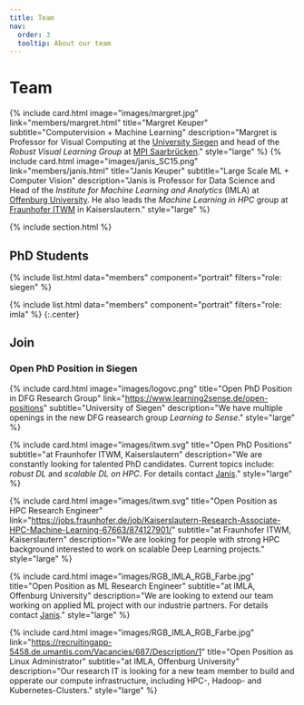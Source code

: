 ```yaml
---
title: Team
nav:
  order: 3
  tooltip: About our team
---
```


# <i class="fas fa-users"></i>Team

{%
  include card.html
  image="images/margret.jpg"
  link="members/margret.html"
  title="Margret Keuper"
  subtitle="Computervision + Machine Learning"
  description="Margret is Professor for Visual Computing at the [University Siegen](https://www.vc.informatik.uni-siegen.de/en/keuper-margret) and head of the *Robust Visual Learning Group* at [MPI Saarbrücken](https://www.mpi-inf.mpg.de/de/departments/computer-vision-and-machine-learning/people/margret-keuper)."
  style="large"
%}
{%
  include card.html
  image="images/janis_SC15.png"
  link="members/janis.html"
  title="Janis Keuper"
  subtitle="Large Scale ML + Computer Vision"
  description="Janis is Professor for Data Science and Head of the *Institute for Machine Learning and Analytics* (IMLA) at [Offenburg University](https://imla.hs-offenburg.de/). He also leads the *Machine Learning in HPC* group at [Fraunhofer ITWM](https://www.itwm.fraunhofer.de/en/departments/hpc/data-analysis-and-machine-learning.html) in Kaiserslautern."
  style="large"
%}


{% include section.html %}

## PhD Students
{%
  include list.html
  data="members"
  component="portrait"
  filters="role: siegen"
%}


{%
  include list.html
  data="members"
  component="portrait"
  filters="role: imla"
%}
{:.center}


## Join

### Open PhD Position in Siegen
{%
  include card.html
  image="images/logovc.png"
  title="Open PhD Position in DFG Research Group"
  link="https://www.learning2sense.de/open-positions" 
  subtitle="University of Siegen"
  description="We have multiple openings in the new DFG reasearch group *Learning to Sense*."
  style="large"
%}

{%
  include card.html
  image="images/itwm.svg"
  title="Open PhD Positions"
  subtitle="at Fraunhofer ITWM, Kaiserslautern"
  description="We are constantly looking for talented PhD candidates. Current topics include: *robust DL* and *scalable DL on HPC*. For details contact [Janis](members/janis.html)."
  style="large"
%}

{%
  include card.html
  image="images/itwm.svg"
  title="Open Position as HPC Research Engineer"
  link="https://jobs.fraunhofer.de/job/Kaiserslautern-Research-Associate-HPC-Machine-Learning-67663/874127901/" 
  subtitle="at Fraunhofer ITWM, Kaiserslautern"
  description="We are looking for people with strong HPC background interested to work on scalable Deep Learning projects."
  style="large"
%}

{%
  include card.html
  image="images/RGB_IMLA_RGB_Farbe.jpg"
  title="Open Position as ML Research Engineer"
  subtitle="at IMLA, Offenburg University"
  description="We are looking to extend our team working on applied ML project with our industrie partners. For details contact [Janis](members/janis.html)."
  style="large"
%}

{%
  include card.html
  image="images/RGB_IMLA_RGB_Farbe.jpg"
  link="https://recruitingapp-5458.de.umantis.com/Vacancies/687/Description/1"
  title="Open Position as Linux Administrator"
  subtitle="at IMLA, Offenburg University"
  description="Our research IT is looking for a new team member to build and opperate our compute infrastructure, including HPC-, Hadoop- and Kubernetes-Clusters."
  style="large"
%}
